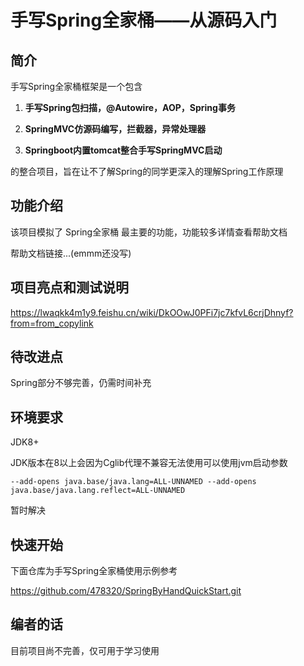 # 手写Spring全家桶——从源码入门



## 简介 

手写Spring全家桶框架是一个包含

1. **手写Spring包扫描，@Autowire，AOP，Spring事务**

2. **SpringMVC仿源码编写，拦截器，异常处理器**

3. **Springboot内置tomcat整合手写SpringMVC启动**

的整合项目，旨在让不了解Spring的同学更深入的理解Spring工作原理



## 功能介绍

该项目模拟了 Spring全家桶 最主要的功能，功能较多详情查看帮助文档

帮助文档链接...(emmm还没写)

## 项目亮点和测试说明

https://lwaqkk4m1y9.feishu.cn/wiki/DkOOwJ0PFi7jc7kfvL6crjDhnyf?from=from_copylink

## 待改进点

Spring部分不够完善，仍需时间补充

## 环境要求

JDK8+

JDK版本在8以上会因为Cglib代理不兼容无法使用可以使用jvm启动参数

```
--add-opens java.base/java.lang=ALL-UNNAMED --add-opens java.base/java.lang.reflect=ALL-UNNAMED
```

暂时解决

## 快速开始

下面仓库为手写Spring全家桶使用示例参考

https://github.com/478320/SpringByHandQuickStart.git

## 编者的话

目前项目尚不完善，仅可用于学习使用